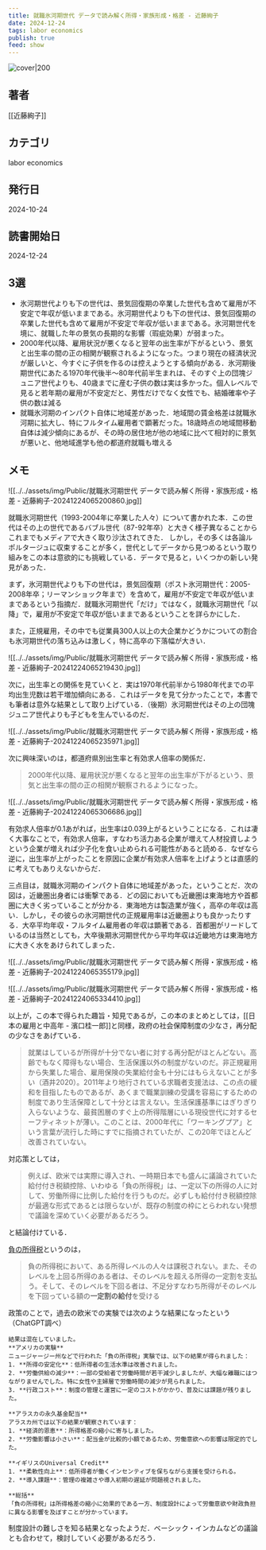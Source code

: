 ```yaml
---
title: 就職氷河期世代 データで読み解く所得・家族形成・格差 - 近藤絢子
date: 2024-12-24
tags: labor economics
publish: true
feed: show
---
```

![cover|200](https://books.google.co.jp/books/content?id=-Pzh0AEACAAJ&printsec=frontcover&img=1&zoom=1&imgtk=AFLRE71QJqKyC3vIxhNk-nlt_DQJ1B1hzq61EpaCikyXfYGirNFdwlSk0b-3-5O8rN-J3xM2MUW5Ef0FBfinAzVXQJfnMnJM1h-_nCGmnD9GGAVmU3g7Q4WBHwGjtrIO47oUHSAbfeKa)
## 著者
[[近藤絢子]]
## カテゴリ
labor economics
## 発行日
2024-10-24
## 読書開始日
2024-12-24

## 3選
 - 氷河期世代よりも下の世代は、景気回復期の卒業した世代も含めて雇用が不安定で年収が低いままである。氷河期世代よりも下の世代は、景気回復期の卒業した世代も含めて雇用が不安定で年収が低いままである。﻿氷河期世代を境に、就職した年の景気の長期的な影響（瑕疵効果）が弱まった。
 - 2000年代以降、雇用状況が悪くなると翌年の出生率が下がるという、景気と出生率の間の正の相関が観察されるようになった。つまり現在の経済状況が厳しいと、今すぐに子供を作るのは控えようとする傾向がある．氷河期後期世代にあたる1970年代後半〜80年代前半生まれは、そのすぐ上の団塊ジュニア世代よりも、40歳までに産む子供の数は実は多かった。﻿個人レベルで見ると若年期の雇用が不安定だと、男性だけでなく女性でも、結婚確率や子供の数は減る
 - 就職氷河期のインパクト自体に地域差があった．﻿地域間の賃金格差は就職氷河期に拡大し、特にフルタイム雇用者で顕著だった。﻿18歳時点の地域間移動自体は減少傾向にあるが、その時の居住地が他の地域に比べて相対的に景気が悪いと、他地域進学も他の都道府就職も増える
## メモ

![[../../assets/img/Public/就職氷河期世代 データで読み解く所得・家族形成・格差 - 近藤絢子-20241224065200860.jpg]]

就職氷河期世代（1993-2004年に卒業した人々）について書かれた本．この世代はその上の世代であるバブル世代（87-92年卒）と大きく様子異なることからこれまでもメディアで大きく取り沙汰されてきた．
しかし，その多くは各論ルポルタージュに収束することが多く，世代としてデータから見つめるという取り組みをこの本は意欲的にも挑戦している．データで見ると，いくつかの新しい発見があった．

まず，氷河期世代よりも下の世代は，景気回復期（ポスト氷河期世代：2005-2008年卒；リーマンショック年まで）を含めて，雇用が不安定で年収が低いままであるという指摘だ．就職氷河期世代「だけ」ではなく，就職氷河期世代「以降」で，雇用が不安定で年収が低いままであるということを詳らかにした．

また，正規雇用，その中でも従業員300人以上の大企業かどうかについての割合も氷河期世代の落ち込みは激しく，特に高卒の下落幅が大きい．

![[../../assets/img/Public/就職氷河期世代 データで読み解く所得・家族形成・格差 - 近藤絢子-20241224065219430.jpg]]

次に，出生率との関係を見ていくと．実は1970年代前半から1980年代までの平均出生児数は若干増加傾向にある．これはデータを見て分かったことで，本書でも筆者は意外な結果として取り上げている．（後期）氷河期世代はその上の団塊ジュニア世代よりも子どもを生んでいるのだ．

![[../../assets/img/Public/就職氷河期世代 データで読み解く所得・家族形成・格差 - 近藤絢子-20241224065235971.jpg]]

次に興味深いのは，都道府県別出生率と有効求人倍率の関係だ．

> 2000年代以降、雇用状況が悪くなると翌年の出生率が下がるという、景気と出生率の間の正の相関が観察されるようになった。

![[../../assets/img/Public/就職氷河期世代 データで読み解く所得・家族形成・格差 - 近藤絢子-20241224065306686.jpg]]

有効求人倍率が0.1あがれば，出生率は0.039上がるということになる．これは凄く大事なことで，有効求人倍率，すなわち活力ある企業が増えて人材投資しようという企業が増えれば少子化を食い止められる可能性があると読める．なぜなら逆に，出生率が上がったことを原因に企業が有効求人倍率を上げようとは直感的に考えてもありえないからだ．

三点目は，就職氷河期のインパクト自体に地域差があった，ということだ．次の図は，近畿圏出身者には衝撃である．どの図においても近畿圏は東海地方や首都圏に大きく劣っていることが分かる．東海地方は製造業が強く，高卒の年収は高い．しかし，その彼らの氷河期世代の正規雇用率は近畿圏よりも良かったりする．大卒平均年収・フルタイム雇用者の年収は顕著である．首都圏がリードしているのは当然としても，大卒後期氷河期世代から平均年収は近畿地方は東海地方に大きく水をあけられてしまった．

![[../../assets/img/Public/就職氷河期世代 データで読み解く所得・家族形成・格差 - 近藤絢子-20241224065355179.jpg]]

![[../../assets/img/Public/就職氷河期世代 データで読み解く所得・家族形成・格差 - 近藤絢子-20241224065334410.jpg]]

以上が，この本で得られた趣旨・知見であるが，この本のまとめとしては，[[日本の雇用と中高年 - 濱口桂一郎]]と同様，政府の社会保障制度の少なさ，再分配の少なさをあげている．

> 就業はしているが所得が十分でない者に対する再分配がほとんどない。高齢でもなく障得もない場合、生活保護以外の制度がないのだ。非正規雇用から失業した場合、雇用保険の失業給付金も十分にはもらえないことが多い（酒井2020）。2011年より地行されている求職者支援法は、この点の緩和を目指したものであるが、あくまで職業訓練の受講を容易にするための制度であり生活保障として十分とは言えない。生活保護基準にはぎりぎり入らないような、最貧困層のすぐ上の所得階層にいる現役世代に対するセーフティネットが薄い。このことは、2000年代に「ワーキングプア」という言葉が流行した時にすでに指摘されていたが、この20年でほとんど改善されていない。

対応策としては，

> 例えば、欧米では実際に導入され、一時期日本でも盛んに議論されていた給付付き税額控除、いわゆる「負の所得税」は、一定以下の所得の人に対して、労働所得に比例した給付を行うものだ。必ずしも給付付き税額控除が最適な形式であるとは限らないが、既存の制度の枠にとらわれない発想で議論を深めていく必要があるだろう。

と結論付けている．

[負の所得税](https://ja.wikipedia.org/wiki/%E8%B2%A0%E3%81%AE%E6%89%80%E5%BE%97%E7%A8%8E)というのは，

> 負の所得税において、ある所得レベルの人々は課税されない。また、そのレベルを上回る所得のある者は、そのレベルを超える所得の一定割を支払う。そして、そのレベルを下回る者は、不足分すなわち所得がそのレベルを下回っている額の**一定割の給付**を受ける

政策のことで，過去の欧米での実験では次のような結果になったという（ChatGPT調べ）

```
結果は混在していました。
**アメリカの実験**
ニュージャージー州などで行われた「負の所得税」実験では、以下の結果が得られました：
1. **所得の安定化**：低所得者の生活水準は改善されました。
2. **労働供給の減少**：一部の受給者で労働時間が若干減少しましたが、大幅な離職にはつながりませんでした。特に女性や主婦層で労働時間の減少が見られました。
3. **行政コスト**：制度の管理と運営に一定のコストがかかり、普及には課題が残りました。

**アラスカの永久基金配当**
アラスカ州では以下の結果が観察されています：
1. **経済的恩恵**：所得格差の縮小に寄与しました。
2. **労働影響は小さい**：配当金が比較的小額であるため、労働意欲への影響は限定的でした。

**イギリスのUniversal Credit**
1. **柔軟性向上**：低所得者が働くインセンティブを保ちながら支援を受けられる。
2. **導入課題**：管理の複雑さや導入初期の遅延が問題視されました。

**総括**
「負の所得税」は所得格差の縮小に効果的である一方、制度設計によって労働意欲や財政負担に異なる影響を及ぼすことが分かっています。
```

制度設計の難しさを知る結果となったようだ．ベーシック・インカムなどの議論とも合わせて，検討していく必要があるだろう．

